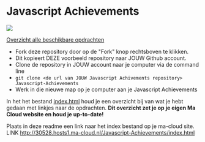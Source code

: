 # Javascript Achievements

![](js.png)

[Overzicht alle beschikbare opdrachten](https://trello.com/b/xo5TJzFr/javascript-achievements)

- Fork deze repository door op de "Fork" knop rechtsboven te klikken.
- Dit kopieert DEZE voorbeeld repository naar JOUW Github account.
- Clone de repository in JOUW account naar je computer via de command line
- `git clone <de url van JOUW Javascript Achivements repository> Javascript-Achievements`
- Werk in die nieuwe map op je computer aan je Javascript Achievements

In het het bestand  [index.html](index.html) houd je een overzicht bij van wat je hebt gedaan met linkjes naar de opdrachten.
**Dit overzicht zet je op je eigen Ma Cloud website en houd je up-to-date!**

Plaats in deze readme een link naar het index bestand op je ma-cloud site.  
LINK http://30528.hosts1.ma-cloud.nl/Javascript-Achievements/index.html


